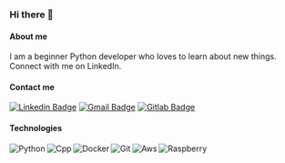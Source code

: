 ### Hi there 👋

#### About me
I am a beginner Python developer who loves to learn about new things. Connect with me on LinkedIn.

#### Contact me 
[![Linkedin Badge](https://img.shields.io/badge/LinkedIn-0077B5?style=for-the-badge&logo=linkedin&logoColor=white)](https://www.linkedin.com/in/piotr-bednarek-08306618b/)
[![Gmail Badge](https://img.shields.io/badge/Gmail-D14836?style=for-the-badge&logo=gmail&logoColor=white)](mailto:piotrbednarek99@gmail.com)
[![Gitlab Badge](https://img.shields.io/badge/GitLab-330F63?style=for-the-badge&logo=gitlab&logoColor=white)](https://gitlab.com/LuQ232)


#### Technologies
<img align="left" alt="Python"     src="https://img.shields.io/badge/Python-3776AB?style=for-the-badge&logo=python&logoColor=white" />
<img align="left" alt="Cpp"        src="https://img.shields.io/badge/C%2B%2B-00599C?style=for-the-badge&logo=c%2B%2B&logoColor=white" />
<img align="left" alt="Docker"     src="https://img.shields.io/badge/Docker-2CA5E0?style=for-the-badge&logo=docker&logoColor=white" />
<img align="left" alt="Git"        src="https://img.shields.io/badge/Git-F05032?style=for-the-badge&logo=git&logoColor=white" />
<img align="left" alt="Aws"        src="https://img.shields.io/badge/Amazon_AWS-232F3E?style=for-the-badge&logo=amazon-aws&logoColor=white" />
<img align="left" alt="Raspberry"  src="https://img.shields.io/badge/RASPBERRY%20PI-C51A4A.svg?&style=for-the-badge&logo=raspberry%20pi&logoColor=white" />


